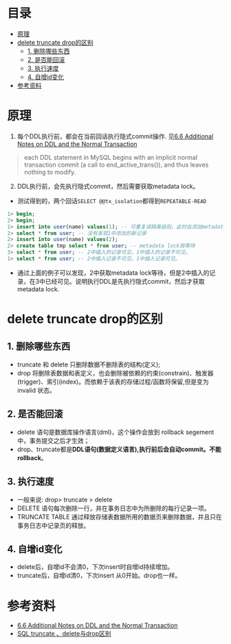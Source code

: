 # 目录
- [原理](#原理)
- [delete truncate drop的区别](#delete-truncate-drop的区别)
	- [1. 删除哪些东西](#1-删除哪些东西)
	- [2. 是否能回滚](#2-是否能回滚)
	- [3. 执行速度](#3-执行速度)
	- [4. 自增id变化](#4-自增id变化)
- [参考资料](#参考资料)
# 原理
1. 每个DDL执行前，都会在当前回话执行隐式commit操作. 见[6.6 Additional Notes on DDL and the Normal Transaction](https://dev.mysql.com/doc/internals/en/transactions-notes-on-ddl-and-normal-transaction.html)
> each DDL statement in MySQL begins with an implicit normal transaction commit (a call to end_active_trans()), and thus leaves nothing to modify.

2. DDL执行前，会先执行隐式commit，然后需要获取metadata lock。
- 测试得到的，两个回话`SELECT @@tx_isolation`都得到`REPEATABLE-READ`
```sql
1> begin;
2> begin;
1> insert into user(name) values(1); -- 可重复读隔离级别，此时会添加metadata lock（元数据锁）
2> select * from user; -- 没有发现1中添加的新记录
2> insert into user(name) values(2);
2> create table tmp select * from user; -- metadata lock锁等待
3> select * from user; -- 2中插入的记录可见，1中插入的记录不可见。
1> select * from user; -- 2中插入记录不可见，1中插入记录可见。
```
- 通过上面的例子可以发现，2中获取metadata lock等待，但是2中插入的记录，在3中已经可见。说明执行DDL是先执行隐式commit，然后才获取metadata lock.

# delete truncate drop的区别
## 1. 删除哪些东西 
- truncate 和 delete 只删除数据不删除表的结构(定义);
-  drop 将删除表数据和表定义，也会删除被依赖的约束(constrain)、触发器(trigger)、索引(index)。而依赖于该表的存储过程/函数将保留,但是变为 invalid 状态。
## 2. 是否能回滚
- delete 语句是数据库操作语言(dml)，这个操作会放到 rollback segement 中，事务提交之后才生效；
- drop、truncate都是**DDL语句(数据定义语言),执行前后会自动commit。不能rollback**。
## 3. 执行速度
- 一般来说: drop> truncate > delete
- DELETE   语句每次删除一行，并在事务日志中为所删除的每行记录一项。
- TRUNCATE   TABLE   通过释放存储表数据所用的数据页来删除数据，并且只在事务日志中记录页的释放。
## 4. 自增id变化
- delete后，自增id不会清0，下次insert时自增id持续增加。
- truncate后，自增id清0，下次insert 从0开始。drop也一样。
# 参考资料
- [6.6 Additional Notes on DDL and the Normal Transaction](https://dev.mysql.com/doc/internals/en/transactions-notes-on-ddl-and-normal-transaction.html)
- [SQL truncate 、delete与drop区别](https://www.cnblogs.com/8765h/archive/2011/11/25/2374167.html)
